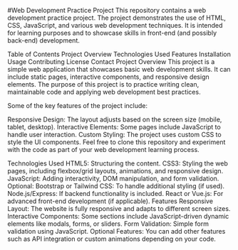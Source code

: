 #Web Development Practice Project
This repository contains a web development practice project. The project demonstrates the use of HTML, CSS, JavaScript, and various web development techniques. It is intended for learning purposes and to showcase skills in front-end (and possibly back-end) development.

Table of Contents
Project Overview
Technologies Used
Features
Installation
Usage
Contributing
License
Contact
Project Overview
This project is a simple web application that showcases basic web development skills. It can include static pages, interactive components, and responsive design elements. The purpose of this project is to practice writing clean, maintainable code and applying web development best practices.

Some of the key features of the project include:

Responsive Design: The layout adjusts based on the screen size (mobile, tablet, desktop).
Interactive Elements: Some pages include JavaScript to handle user interaction.
Custom Styling: The project uses custom CSS to style the UI components.
Feel free to clone this repository and experiment with the code as part of your web development learning process.

Technologies Used
HTML5: Structuring the content.
CSS3: Styling the web pages, including flexbox/grid layouts, animations, and responsive design.
JavaScript: Adding interactivity, DOM manipulation, and form validation.
Optional:
Bootstrap or Tailwind CSS: To handle additional styling (if used).
Node.js/Express: If backend functionality is included.
React or Vue.js: For advanced front-end development (if applicable).
Features
Responsive Layout: The website is fully responsive and adapts to different screen sizes.
Interactive Components: Some sections include JavaScript-driven dynamic elements like modals, forms, or sliders.
Form Validation: Simple form validation using JavaScript.
Optional Features: You can add other features such as API integration or custom animations depending on your code.
